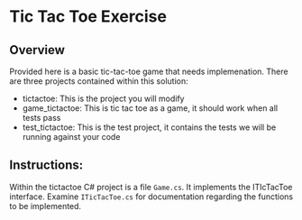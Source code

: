 # Tic Tac Toe Exercise

## Overview

Provided here is a basic tic-tac-toe game that needs implemenation.
There are three projects contained within this solution:

- tictactoe: This is the project you will modify
- game_tictactoe: This is tic tac toe as a game, it should work when all tests pass
- test_tictactoe: This is the test project, it contains the tests we will be running against your code

## Instructions:

Within the tictactoe C# project is a file `Game.cs`. It implements the ITIcTacToe interface. 
Examine `ITicTacToe.cs` for documentation regarding the functions to be implemented.


